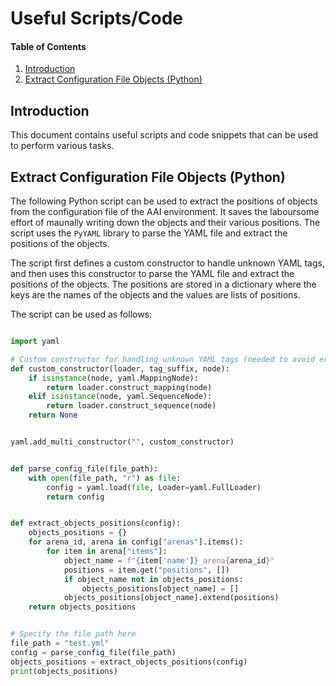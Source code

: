 # Useful Scripts/Code

#### Table of Contents

1. [Introduction](#introduction)
2. [Extract Configuration File Objects (Python)](#extract-configuration-file-objects-python)

## Introduction

This document contains useful scripts and code snippets that can be used to perform various tasks.

## Extract Configuration File Objects (Python)

The following Python script can be used to extract the positions of objects from the configuration file of the AAI environment. It saves the laboursome effort of maunally writing down the objects and their various positions. The script uses the `PyYAML` library to parse the YAML file and extract the positions of the objects. 

The script first defines a custom constructor to handle unknown YAML tags, and then uses this constructor to parse the YAML file and extract the positions of the objects. The positions are stored in a dictionary where the keys are the names of the objects and the values are lists of positions. 

The script can be used as follows:

```python

import yaml

# Custom constructor for handling unknown YAML tags (needed to avoid errors when loading the YAML file for AAI)
def custom_constructor(loader, tag_suffix, node):
    if isinstance(node, yaml.MappingNode):
        return loader.construct_mapping(node)
    elif isinstance(node, yaml.SequenceNode):
        return loader.construct_sequence(node)
    return None


yaml.add_multi_constructor("", custom_constructor)


def parse_config_file(file_path):
    with open(file_path, "r") as file:
        config = yaml.load(file, Loader=yaml.FullLoader)
        return config


def extract_objects_positions(config):
    objects_positions = {}
    for arena_id, arena in config["arenas"].items():
        for item in arena["items"]:
            object_name = f"{item['name']}_arena{arena_id}"
            positions = item.get("positions", [])
            if object_name not in objects_positions:
                objects_positions[object_name] = []
            objects_positions[object_name].extend(positions)
    return objects_positions


# Specify the file path here
file_path = "test.yml"
config = parse_config_file(file_path)
objects_positions = extract_objects_positions(config)
print(objects_positions)
```
